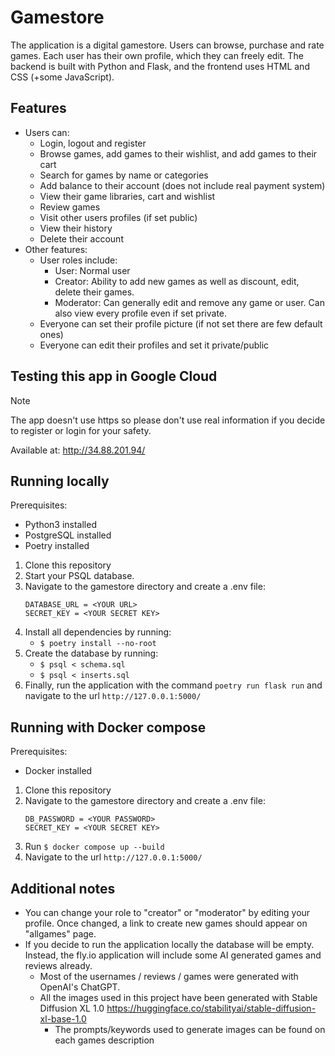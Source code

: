 # Gamestore
The application is a digital gamestore. Users can browse, purchase and rate games. Each user has their own profile, which they can freely edit. The backend is built with Python and Flask, and the frontend uses HTML and CSS (+some JavaScript).

## Features
- Users can:
   - Login, logout and register
   - Browse games, add games to their wishlist, and add games to their cart
   - Search for games by name or categories
   - Add balance to their account (does not include real payment system)
   - View their game libraries, cart and wishlist
   - Review games
   - Visit other users profiles (if set public)
   - View their history
   - Delete their account
- Other features:
   - User roles include:
      - User: Normal user
      - Creator: Ability to add new games as well as discount, edit, delete their games.
      - Moderator: Can generally edit and remove any game or user. Can also view every profile even if set private.
   - Everyone can set their profile picture (if not set there are few default ones)
   - Everyone can edit their profiles and set it private/public

## Testing this app in Google Cloud
> [!NOTE]
> The app doesn't use https so please don't use real information if you decide to register or login for your safety.

Available at: http://34.88.201.94/

##  Running locally
Prerequisites:
- Python3 installed
- PostgreSQL installed
- Poetry installed

1. Clone this repository
2. Start your PSQL database.
3. Navigate to the gamestore directory and create a .env file:
   ```
   DATABASE_URL = <YOUR URL>
   SECRET_KEY = <YOUR SECRET KEY>
   ```
4. Install all dependencies by running:
     - `$ poetry install --no-root`
5. Create the database by running:
     - `$ psql < schema.sql`
     - `$ psql < inserts.sql`
6. Finally, run the application with the command `poetry run flask run` and navigate to the url `http://127.0.0.1:5000/`

## Running with Docker compose
Prerequisites:
- Docker installed

1. Clone this repository
2. Navigate to the gamestore directory and create a .env file:
   ```
   DB_PASSWORD = <YOUR PASSWORD>
   SECRET_KEY = <YOUR SECRET KEY>
   ```
3. Run `$ docker compose up --build`
4. Navigate to the url `http://127.0.0.1:5000/`

## Additional notes 
- You can change your role to "creator" or "moderator" by editing your profile. Once changed, a link to create new games should appear on "allgames" page.
- If you decide to run the application locally the database will be empty. Instead, the fly.io application will include some AI generated games and reviews already.
   - Most of the usernames / reviews / games were generated with OpenAI's ChatGPT.
   - All the images used in this project have been generated with Stable Diffusion XL 1.0 https://huggingface.co/stabilityai/stable-diffusion-xl-base-1.0
      - The prompts/keywords used to generate images can be found on each games description
